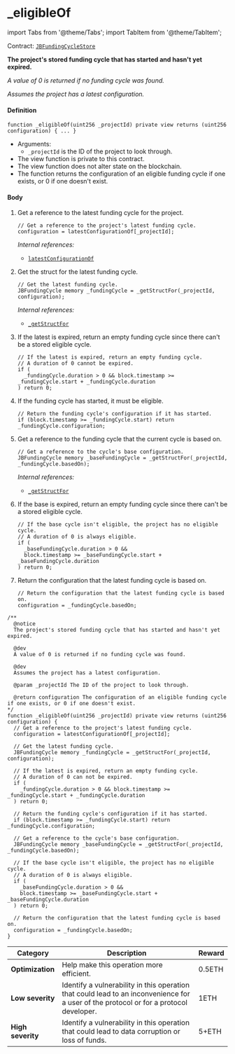 # _eligibleOf

import Tabs from '@theme/Tabs';
import TabItem from '@theme/TabItem';

Contract: [`JBFundingCycleStore`](/docs/dev/v2/contracts/jbfundingcyclestore/README.md)​

<Tabs>
<TabItem value="Step by step" label="Step by step">

**The project's stored funding cycle that has started and hasn't yet expired.**

_A value of 0 is returned if no funding cycle was found._

_Assumes the project has a latest configuration._

#### Definition

```
function _eligibleOf(uint256 _projectId) private view returns (uint256 configuration) { ... }
```

* Arguments:
  * `_projectId` is the ID of the project to look through.
* The view function is private to this contract.
* The view function does not alter state on the blockchain.
* The function returns the configuration of an eligible funding cycle if one exists, or 0 if one doesn't exist.

#### Body

1.  Get a reference to the latest funding cycle for the project.

    ```
    // Get a reference to the project's latest funding cycle.
    configuration = latestConfigurationOf[_projectId];
    ```

    _Internal references:_

    * [`latestConfigurationOf`](/docs/dev/v2/contracts/jbfundingcyclestore/properties/latestconfigurationof.md)
2.  Get the struct for the latest funding cycle.

    ```
    // Get the latest funding cycle.
    JBFundingCycle memory _fundingCycle = _getStructFor(_projectId, configuration);
    ```

    _Internal references:_

    * [`_getStructFor`](/docs/dev/v2/contracts/jbfundingcyclestore/read/-_getstructfor.md)
3.  If the latest is expired, return an empty funding cycle since there can't be a stored eligible cycle.

    ```
    // If the latest is expired, return an empty funding cycle.
    // A duration of 0 cannot be expired.
    if (
      _fundingCycle.duration > 0 && block.timestamp >= _fundingCycle.start + _fundingCycle.duration
    ) return 0;
    ```
4.  If the funding cycle has started, it must be eligible.

    ```
    // Return the funding cycle's configuration if it has started.
    if (block.timestamp >= _fundingCycle.start) return _fundingCycle.configuration;
    ```
5.  Get a reference to the funding cycle that the current cycle is based on.

    ```
    // Get a reference to the cycle's base configuration.
    JBFundingCycle memory _baseFundingCycle = _getStructFor(_projectId, _fundingCycle.basedOn);
    ```

    _Internal references:_

    * [`_getStructFor`](/docs/dev/v2/contracts/jbfundingcyclestore/read/-_getstructfor.md)
6.  If the base is expired, return an empty funding cycle since there can't be a stored eligible cycle.

    ```
    // If the base cycle isn't eligible, the project has no eligible cycle.
    // A duration of 0 is always eligible.
    if (
      _baseFundingCycle.duration > 0 &&
      block.timestamp >= _baseFundingCycle.start + _baseFundingCycle.duration
    ) return 0;
    ```
7.  Return the configuration that the latest funding cycle is based on.

    ```
    // Return the configuration that the latest funding cycle is based on.
    configuration = _fundingCycle.basedOn;
    ```

</TabItem>

<TabItem value="Code" label="Code">

```
/**
  @notice
  The project's stored funding cycle that has started and hasn't yet expired.

  @dev
  A value of 0 is returned if no funding cycle was found.

  @dev
  Assumes the project has a latest configuration.

  @param _projectId The ID of the project to look through.

  @return configuration The configuration of an eligible funding cycle if one exists, or 0 if one doesn't exist.
*/
function _eligibleOf(uint256 _projectId) private view returns (uint256 configuration) {
  // Get a reference to the project's latest funding cycle.
  configuration = latestConfigurationOf[_projectId];

  // Get the latest funding cycle.
  JBFundingCycle memory _fundingCycle = _getStructFor(_projectId, configuration);

  // If the latest is expired, return an empty funding cycle.
  // A duration of 0 can not be expired.
  if (
    _fundingCycle.duration > 0 && block.timestamp >= _fundingCycle.start + _fundingCycle.duration
  ) return 0;

  // Return the funding cycle's configuration if it has started.
  if (block.timestamp >= _fundingCycle.start) return _fundingCycle.configuration;

  // Get a reference to the cycle's base configuration.
  JBFundingCycle memory _baseFundingCycle = _getStructFor(_projectId, _fundingCycle.basedOn);

  // If the base cycle isn't eligible, the project has no eligible cycle.
  // A duration of 0 is always eligible.
  if (
    _baseFundingCycle.duration > 0 &&
    block.timestamp >= _baseFundingCycle.start + _baseFundingCycle.duration
  ) return 0;

  // Return the configuration that the latest funding cycle is based on.
  configuration = _fundingCycle.basedOn;
}
```

</TabItem>

<TabItem value="Bug bounty" label="Bug bounty">

| Category          | Description                                                                                                                            | Reward |
| ----------------- | -------------------------------------------------------------------------------------------------------------------------------------- | ------ |
| **Optimization**  | Help make this operation more efficient.                                                                                               | 0.5ETH |
| **Low severity**  | Identify a vulnerability in this operation that could lead to an inconvenience for a user of the protocol or for a protocol developer. | 1ETH   |
| **High severity** | Identify a vulnerability in this operation that could lead to data corruption or loss of funds.                                        | 5+ETH  |

</TabItem>
</Tabs>
